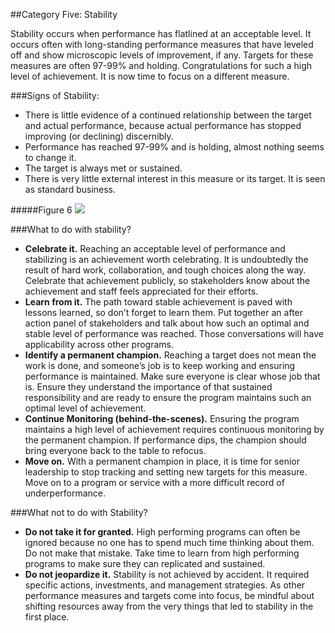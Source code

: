 ##Category Five: Stability

Stability occurs when performance has flatlined at an acceptable level. It occurs often with long-standing performance measures that have leveled off and show microscopic levels of improvement, if any. Targets for these measures are often 97-99% and holding. Congratulations for such a high level of achievement. It is now time to focus on a different measure. 

###Signs of Stability: 
* There is little evidence of a continued relationship between the target and actual performance, because actual performance has stopped improving (or declining) discernibly.
* Performance has reached 97-99% and is holding, almost nothing seems to change it.
* The target is always met or sustained.
* There is very little external interest in this measure or its target. It is seen as standard business.

#####Figure 6
<img src="https://raw.githubusercontent.com/centerforgov/Setting-Performance-Targets/master/Figures/Target%20Setting%20Graphic%20-%20Figure%206.png">

###What to do with stability?
* **Celebrate it.** Reaching an acceptable level of performance and stabilizing is an achievement worth celebrating. It is undoubtedly the result of hard work, collaboration, and tough choices along the way. Celebrate that achievement publicly, so stakeholders know about the achievement and staff feels appreciated for their efforts. 
* **Learn from it.** The path toward stable achievement is paved with lessons learned, so don’t forget to learn them. Put together an after action panel of stakeholders and talk about how such an optimal and stable level of performance was reached. Those conversations will have applicability across other programs. 
* **Identify a permanent champion.** Reaching a target does not mean the work is done, and someone’s job is to keep working and ensuring performance is maintained. Make sure everyone is clear whose job that is. Ensure they understand the importance of that sustained responsibility and are ready to ensure the program maintains such an optimal level of achievement. 
* **Continue Monitoring (behind-the-scenes).** Ensuring the program maintains a high level of achievement requires continuous monitoring by the permanent champion. If performance dips, the champion should bring everyone back to the table to refocus. 
* **Move on.** With a permanent champion in place, it is time for senior leadership to stop tracking and setting new targets for this measure. Move on to a program or service with a more difficult record of underperformance. 

###What not to do with Stability?
* **Do not take it for granted.** High performing programs can often be ignored because no one has to spend much time thinking about them. Do not make that mistake. Take time to learn from high performing programs to make sure they can replicated and sustained. 
* **Do not jeopardize it.** Stability is not achieved by accident. It required specific actions, investments, and management strategies. As other performance measures and targets come into focus, be mindful about shifting resources away from the very things that led to stability in the first place. 

